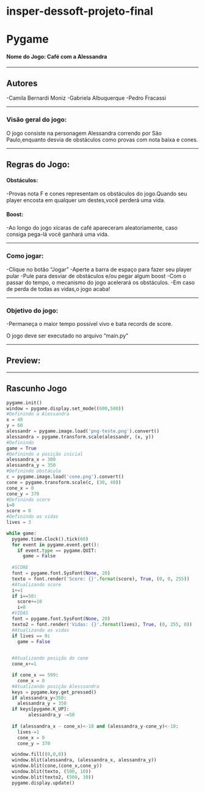 # insper-dessoft-projeto-final
# Pygame

#### Nome do Jogo: Café com a Alessandra 
---

## Autores
-Camila Bernardi Moniz
-Gabriela Albuquerque 
-Pedro Fracassi
___

### Visão geral do jogo:
O jogo consiste na personagem Alessandra correndo por São Paulo,enquanto desvia de obstáculos como provas com nota baixa e cones.
___
## Regras do Jogo:

#### Obstáculos:

-Provas nota F e cones representam os obstáculos do jogo.Quando seu player encosta em qualquer um destes,você perderá  uma vida.

#### Boost:

-Ao longo do jogo xícaras de café apareceram aleatoriamente, caso consiga pega-lá você ganhará uma vida.
___

### Como jogar:

-Clique no botão “Jogar”
-Aperte a barra de espaço para fazer seu player pular 
-Pule para desviar de obstáculos e/ou pegar algum boost
-Com o passar do tempo, o mecanismo do jogo acelerará os obstáculos.
-Em caso de perda de todas as vidas,o jogo acaba!
___

### Objetivo do jogo:
-Permaneça o maior tempo possível vivo e bata records de score.

O jogo deve ser executado no arquivo “main.py”
___
## Preview:


___
## Rascunho Jogo 

```py
pygame.init()
window = pygame.display.set_mode((600,500))
#Definindo a Alessandra
x = 48
y = 60
alessandr = pygame.image.load('png-teste.png').convert()
alessandra = pygame.transform.scale(alessandr, (x, y))
#Definindo 
game = True
#Definindo a posição inicial
alessandra_x = 300
alessandra_y = 350
#Definindo obstáculo
c = pygame.image.load('cone.png').convert()
cone = pygame.transform.scale(c, (30, 40))
cone_x = 0
cone_y = 370
#Definindo score
i=0
score = 0
#Definindo as vidas
lives = 3

while game:
  pygame.time.Clock().tick(60)
  for event in pygame.event.get():
    if event.type == pygame.QUIT:
      game = False
  
  #SCORE
  font = pygame.font.SysFont(None, 20)
  texto = font.render('Score: {}'.format(score), True, (0, 0, 255))
  #Atualizando score
  i+=1
  if i==50:
    score+=10
    i=0
  #VIDAS
  font = pygame.font.SysFont(None, 20)
  texto2 = font.render('Vidas: {}'.format(lives), True, (0, 255, 0))
  #Atualizando as vidas
  if lives == 0:
    game = False
    

  #Atualizando posição do cone
  cone_x+=1

  if cone_x == 599:
    cone_x = 0
  #Atualizando posição Alesssandra
  keys = pygame.key.get_pressed()
  if alessandra_y<350:
    alessandra_y = 350
  if keys[pygame.K_UP]:
        alessandra_y -=50
  
  if (alessandra_x - cone_x)<-18 and (alessandra_y-cone_y)<-10:
    lives-=1
    cone_x = 0
    cone_y = 370

  window.fill((0,0,0))
  window.blit(alessandra, (alessandra_x, alessandra_y))
  window.blit(cone,(cone_x,cone_y))
  window.blit(texto, (500, 10))
  window.blit(texto2, (500, 30))
  pygame.display.update()
```
